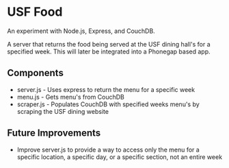 USF Food
==

An experiment with Node.js, Express, and CouchDB.

A server that returns the food being served at the USF dining hall's for a specified week. This will later be integrated into a Phonegap based app.

Components
--

- server.js - Uses express to return the menu for a specific week
- menu.js - Gets menu's from CouchDB
- scraper.js - Populates CouchDB with specified weeks menu's by scraping the USF dining website

Future Improvements
--
- Improve server.js to provide a way to access only the menu for a specific location, a specific day, or a specific section, not an entire week
